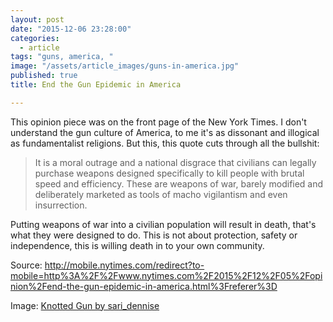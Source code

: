 ```yaml
---
layout: post
date: "2015-12-06 23:28:00"
categories: 
  - article
tags: "guns, america, "
image: "/assets/article_images/guns-in-america.jpg"
published: true
title: End the Gun Epidemic in America

---
```


This opinion piece was on the front page of the New York Times. I don't understand the gun culture of America, to me it's as dissonant and illogical as fundamentalist religions. But this, this quote cuts through all the bullshit:

> It is a moral outrage and a national disgrace that civilians can legally purchase weapons designed specifically to kill people with brutal speed and efficiency. These are weapons of war, barely modified and deliberately marketed as tools of macho vigilantism and even insurrection. 

Putting weapons of war into a civilian population will result in death, that's what they were designed to do. This is not about protection, safety or independence, this is willing death in to your own community.  

Source: http://mobile.nytimes.com/redirect?to-mobile=http%3A%2F%2Fwww.nytimes.com%2F2015%2F12%2F05%2Fopinion%2Fend-the-gun-epidemic-in-america.html%3Freferer%3D

Image: [Knotted Gun by sari_dennise](https://flic.kr/p/8nYVA4)
